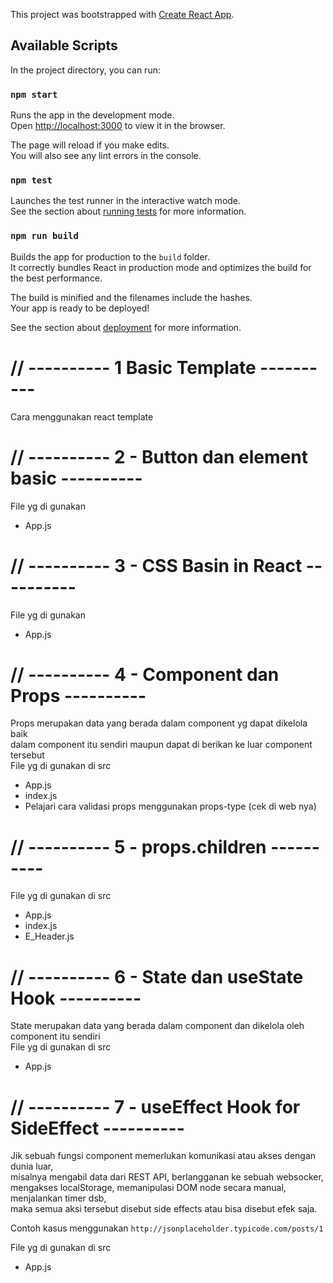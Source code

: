 This project was bootstrapped with [Create React App](https://github.com/facebook/create-react-app).

## Available Scripts

In the project directory, you can run:

### `npm start`

Runs the app in the development mode.<br />
Open [http://localhost:3000](http://localhost:3000) to view it in the browser.

The page will reload if you make edits.<br />
You will also see any lint errors in the console.

### `npm test`

Launches the test runner in the interactive watch mode.<br />
See the section about [running tests](https://facebook.github.io/create-react-app/docs/running-tests) for more information.

### `npm run build`

Builds the app for production to the `build` folder.<br />
It correctly bundles React in production mode and optimizes the build for the best performance.

The build is minified and the filenames include the hashes.<br />
Your app is ready to be deployed!

See the section about [deployment](https://facebook.github.io/create-react-app/docs/deployment) for more information.

# // ---------- 1 Basic Template ----------
Cara menggunakan react template

# // ---------- 2 - Button dan element basic ----------
File yg di gunakan
- App.js

# // ---------- 3 - CSS Basin in React ----------
File yg di gunakan
- App.js

# // ---------- 4 - Component dan Props ----------
Props merupakan data yang berada dalam component yg dapat dikelola baik<br />
dalam component itu sendiri maupun dapat di berikan ke luar component tersebut<br />
File yg di gunakan di src
- App.js
- index.js
- Pelajari cara validasi props menggunakan props-type (cek di web nya)

# // ---------- 5 - props.children ----------
File yg di gunakan di src
- App.js
- index.js
- E_Header.js

# // ---------- 6 - State dan useState Hook ----------
State merupakan data yang berada dalam component dan dikelola oleh component itu sendiri<br />
File yg di gunakan di src
- App.js

# // ---------- 7 - useEffect Hook for SideEffect ----------
Jik sebuah fungsi component memerlukan komunikasi atau akses dengan dunia luar,<br />
misalnya mengabil data dari REST API, berlangganan ke sebuah websocker,<br />
mengakses localStorage, memanipulasi DOM node secara manual, menjalankan timer dsb,<br />
maka semua aksi tersebut disebut side effects atau bisa disebut efek saja.<br />

Contoh kasus menggunakan
`http://jsonplaceholder.typicode.com/posts/1` <br />

File yg di gunakan di src
- App.js